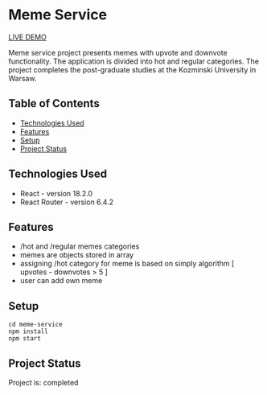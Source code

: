# Meme Service

<a href="https://meme-service.netlify.app">LIVE DEMO</a>

Meme service project presents memes with upvote and downvote functionality. The application is divided into hot and regular categories. The project completes the post-graduate studies at the Kozminski University in Warsaw.

## Table of Contents

- [Technologies Used](#technologies-used)
- [Features](#features)
- [Setup](#setup)
- [Project Status](#project-status)

## Technologies Used

- React - version 18.2.0
- React Router - version 6.4.2

## Features

- /hot and /regular memes categories
- memes are objects stored in array
- assigning /hot category for meme is based on simply algorithm [ upvotes - downvotes > 5 ]
- user can add own meme

## Setup

    cd meme-service
    npm install
    npm start

## Project Status

Project is: completed
